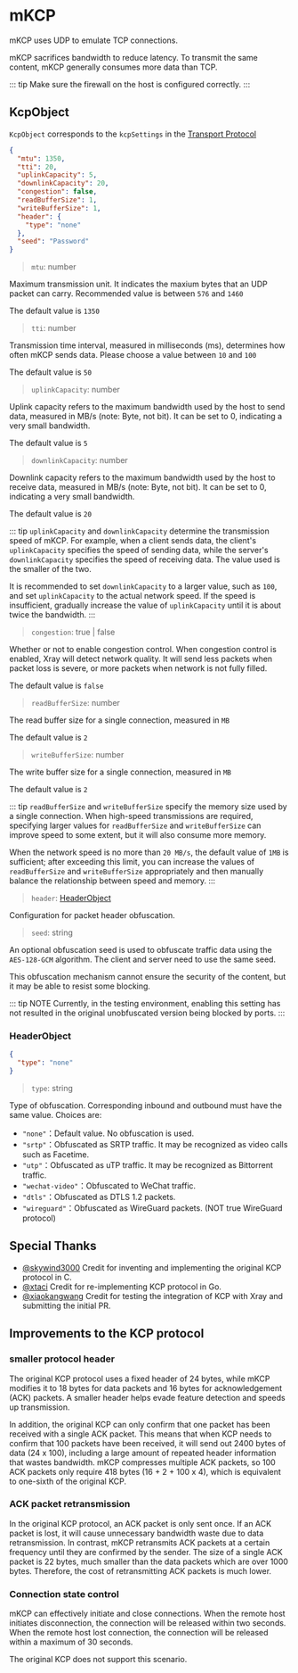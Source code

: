 # mKCP

mKCP uses UDP to emulate TCP connections.

mKCP sacrifices bandwidth to reduce latency. To transmit the same content, mKCP
generally consumes more data than TCP.

::: tip Make sure the firewall on the host is configured correctly. :::

## KcpObject

`KcpObject` corresponds to the `kcpSettings` in the
[Transport Protocol](../transport.md)

```json
{
  "mtu": 1350,
  "tti": 20,
  "uplinkCapacity": 5,
  "downlinkCapacity": 20,
  "congestion": false,
  "readBufferSize": 1,
  "writeBufferSize": 1,
  "header": {
    "type": "none"
  },
  "seed": "Password"
}
```

> `mtu`: number

Maximum transmission unit. It indicates the maxium bytes that an UDP packet can
carry. Recommended value is between `576` and `1460`

The default value is `1350`

> `tti`: number

Transmission time interval, measured in milliseconds (ms), determines how often
mKCP sends data. Please choose a value between `10` and `100`

The default value is `50`

> `uplinkCapacity`: number

Uplink capacity refers to the maximum bandwidth used by the host to send data,
measured in MB/s (note: Byte, not bit). It can be set to 0, indicating a very
small bandwidth.

The default value is `5`

> `downlinkCapacity`: number

Downlink capacity refers to the maximum bandwidth used by the host to receive
data, measured in MB/s (note: Byte, not bit). It can be set to 0, indicating a
very small bandwidth.

The default value is `20`

::: tip `uplinkCapacity` and `downlinkCapacity` determine the transmission speed
of mKCP. For example, when a client sends data, the client's `uplinkCapacity`
specifies the speed of sending data, while the server's `downlinkCapacity`
specifies the speed of receiving data. The value used is the smaller of the two.

It is recommended to set `downlinkCapacity` to a larger value, such as `100`,
and set `uplinkCapacity` to the actual network speed. If the speed is
insufficient, gradually increase the value of `uplinkCapacity` until it is about
twice the bandwidth. :::

> `congestion`: true | false

Whether or not to enable congestion control. When congestion control is enabled,
Xray will detect network quality. It will send less packets when packet loss is
severe, or more packets when network is not fully filled.

The default value is `false`

> `readBufferSize`: number

The read buffer size for a single connection, measured in `MB`

The default value is `2`

> `writeBufferSize`: number

The write buffer size for a single connection, measured in `MB`

The default value is `2`

::: tip `readBufferSize` and `writeBufferSize` specify the memory size used by a
single connection. When high-speed transmissions are required, specifying larger
values for `readBufferSize` and `writeBufferSize` can improve speed to some
extent, but it will also consume more memory.

When the network speed is no more than `20 MB/s`, the default value of `1MB` is
sufficient; after exceeding this limit, you can increase the values of
`readBufferSize` and `writeBufferSize` appropriately and then manually balance
the relationship between speed and memory. :::

> `header`: [HeaderObject](#headerobject)

Configuration for packet header obfuscation.

> `seed`: string

An optional obfuscation seed is used to obfuscate traffic data using the
`AES-128-GCM` algorithm. The client and server need to use the same seed.

This obfuscation mechanism cannot ensure the security of the content, but it may
be able to resist some blocking.

::: tip NOTE Currently, in the testing environment, enabling this setting has
not resulted in the original unobfuscated version being blocked by ports. :::

### HeaderObject

```json
{
  "type": "none"
}
```

> `type`: string

Type of obfuscation. Corresponding inbound and outbound must have the same
value. Choices are:

- `"none"`：Default value. No obfuscation is used.
- `"srtp"`：Obfuscated as SRTP traffic. It may be recognized as video calls such
  as Facetime.
- `"utp"`：Obfuscated as uTP traffic. It may be recognized as Bittorrent
  traffic.
- `"wechat-video"`：Obfuscated to WeChat traffic.
- `"dtls"`：Obfuscated as DTLS 1.2 packets.
- `"wireguard"`：Obfuscated as WireGuard packets. (NOT true WireGuard protocol)

## Special Thanks

- [@skywind3000](https://github.com/skywind3000) Credit for inventing and
  implementing the original KCP protocol in C.
- [@xtaci](https://github.com/xtaci) Credit for re-implementing KCP protocol in
  Go.
- [@xiaokangwang](https://github.com/xiaokangwang) Credit for testing the
  integration of KCP with Xray and submitting the initial PR.

## Improvements to the KCP protocol

### smaller protocol header

The original KCP protocol uses a fixed header of 24 bytes, while mKCP modifies
it to 18 bytes for data packets and 16 bytes for acknowledgement (ACK) packets.
A smaller header helps evade feature detection and speeds up transmission.

In addition, the original KCP can only confirm that one packet has been received
with a single ACK packet. This means that when KCP needs to confirm that 100
packets have been received, it will send out 2400 bytes of data (24 x 100),
including a large amount of repeated header information that wastes bandwidth.
mKCP compresses multiple ACK packets, so 100 ACK packets only require 418 bytes
(16 + 2 + 100 x 4), which is equivalent to one-sixth of the original KCP.

### ACK packet retransmission

In the original KCP protocol, an ACK packet is only sent once. If an ACK packet
is lost, it will cause unnecessary bandwidth waste due to data retransmission.
In contrast, mKCP retransmits ACK packets at a certain frequency until they are
confirmed by the sender. The size of a single ACK packet is 22 bytes, much
smaller than the data packets which are over 1000 bytes. Therefore, the cost of
retransmitting ACK packets is much lower.

### Connection state control

mKCP can effectively initiate and close connections. When the remote host
initiates disconnection, the connection will be released within two seconds.
When the remote host lost connection, the connection will be released within a
maximum of 30 seconds.

The original KCP does not support this scenario.
